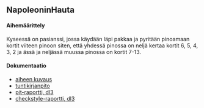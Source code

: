 ## NapoleoninHauta

#### Aihemäärittely

Kyseessä on pasianssi, jossa käydään läpi pakkaa ja pyritään pinoamaan 
kortit viiteen pinoon siten, että yhdessä pinossa on neljä kertaa 
kortit 6, 5, 4, 3, 2 ja ässä ja neljässä muussa pinossa on kortit 7-13.

#### Dokumentaatio

- [aiheen kuvaus](Dokumentointi/Aihemaarittely.md)
- [tuntikirjanpito](Dokumentointi/Tuntikirjanpito.md)
- [pit-raportti, dl3](https://htmlpreview.github.io/?https://github.com/dukeyli/NapoleoninHauta/blob/master/Dokumentointi/pit/201612291217/index.html)
- [checkstyle-raportti, dl3](https://htmlpreview.github.io/?https://github.com/dukeyli/NapoleoninHauta/blob/master/Dokumentointi/checkstyle/site2/checkstyle.html)

